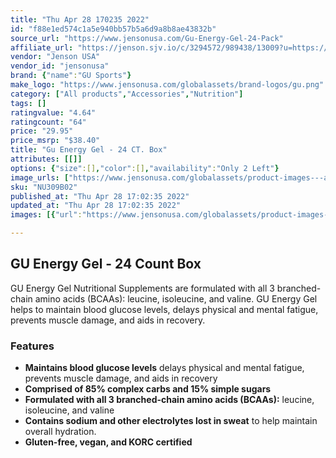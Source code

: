 ```yaml
---
title: "Thu Apr 28 170235 2022"
id: "f88e1ed574c1a5e940bb57b5a6d9a8b8ae43832b"
source_url: "https://www.jensonusa.com/Gu-Energy-Gel-24-Pack"
affiliate_url: "https://jenson.sjv.io/c/3294572/989438/13009?u=https://www.jensonusa.com/Gu-Energy-Gel-24-Pack"
vendor: "Jenson USA"
vendor_id: "jensonusa"
brand: {"name":"GU Sports"}
make_logo: "https://www.jensonusa.com/globalassets/brand-logos/gu.png"
category: ["All products","Accessories","Nutrition"]
tags: []
ratingvalue: "4.64"
ratingcount: "64"
price: "29.95"
price_msrp: "$38.40"
title: "Gu Energy Gel - 24 CT. Box"
attributes: [[]]
options: {"size":[],"color":[],"availability":"Only 2 Left"}
image_urls: ["https://www.jensonusa.com/globalassets/product-images---all-assets/gu-sports/nu309b02ora--24---md.jpg"]
sku: "NU309B02"
published_at: "Thu Apr 28 17:02:35 2022"
updated_at: "Thu Apr 28 17:02:35 2022"
images: [{"url":"https://www.jensonusa.com/globalassets/product-images---all-assets/gu-sports/nu309b02ora--24---md.jpg","path":"full/e0e6aa51c26fded937e9195b69e085e46e35f1a2.jpg","checksum":"5c95d1f5e953ab403ba99f680e20eafd","status":"downloaded"}]

---
```

## GU Energy Gel - 24 Count Box

GU Energy Gel Nutritional Supplements are formulated with all 3 branched-chain
amino acids (BCAAs): leucine, isoleucine, and valine. GU Energy Gel helps to
maintain blood glucose levels, delays physical and mental fatigue, prevents
muscle damage, and aids in recovery.

### Features

  * **Maintains blood glucose levels** delays physical and mental fatigue, prevents muscle damage, and aids in recovery
  * **Comprised of 85% complex carbs and 15% simple sugars**
  * **Formulated with all 3 branched-chain amino acids (BCAAs):** leucine, isoleucine, and valine
  * **Contains sodium and other electrolytes lost in sweat** to help maintain overall hydration.
  * **Gluten-free, vegan, and KORC certified**

